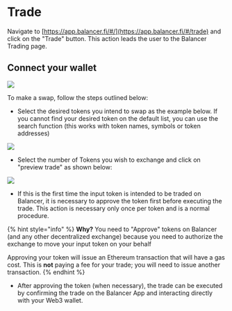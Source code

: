 # Trade

Navigate to [https://app.balancer.fi/#/](https://app.balancer.fi/#/trade) and click on the "Trade" button. This action leads the user to the Balancer Trading page.

## Connect your wallet

![](../../.gitbook/assets/export.jpg)



To make a swap, follow the steps outlined below:

* Select the desired tokens you intend to swap as the example below. If you cannot find your desired token on the default list, you can use the search function (this works with token names, symbols or token addresses)

![](../../.gitbook/assets/trade1990.gif)

* Select the number of Tokens you wish to exchange and click on "preview trade" as shown below:

![](../../.gitbook/assets/200BAL1990.gif)



* If this is the first time the input token is intended to be traded on Balancer, it is necessary to approve the token first before executing the trade. This action is necessary only once per token and is a normal procedure.&#x20;

{% hint style="info" %}
**Why?** You need to "Approve" tokens on Balancer (and any other decentralized exchange) because you need to authorize the exchange to move your input token on your behalf

Approving your token will issue an Ethereum transaction that will have a gas cost. This is **not** paying a fee for your trade; you will need to issue another transaction.
{% endhint %}

* After approving the token (when necessary), the trade can be executed by confirming the trade on the Balancer App and interacting directly with your Web3 wallet.
